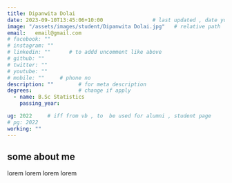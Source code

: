 ```yaml
---
title: Dipanwita Dolai              
date: 2023-09-10T13:45:06+10:00                # last updated , date you change
image: "/assets/images/student/Dipanwita Dolai.jpg"   # relative path 
email:   email@gmail.com
# facebook: ""        
# instagram: ""
# linkedin: ""      # to addd uncomment like above
# github: ""              
# twitter: ""
# youtube: ""
# mobile: ""     # phone no
description: ""        # for meta description
degrees:               # change if apply
  - name: B.Sc Statistics          
    passing_year: 

ug: 2022     # iff from vb , to  be used for alumni , student page
# pg: 2022    
working: ""
---
```








## some about me
lorem lorem lorem lorem